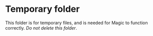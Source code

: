# Temporary folder

This folder is for temporary files, and is needed for Magic to function correctly. *Do not delete this folder*.
